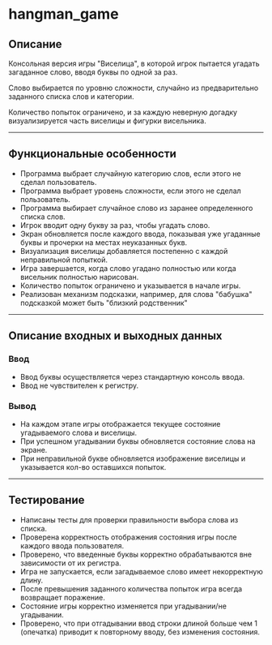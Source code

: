 # hangman_game

## **Описание**

Консольная версия игры "Виселица", в которой игрок пытается угадать загаданное слово, вводя буквы по одной за раз. 

Слово выбирается по уровню сложности, случайно из предварительно заданного списка слов и категории. 

Количество попыток ограничено, и за каждую неверную догадку визуализируется часть виселицы и фигурки висельника.

---

## **Функциональные особенности**
- Программа выбрает случайную категорию слов, если этого не сделал пользователь.
- Программа выбрает уровень сложности, если этого не сделал пользователь.
- Программа выбирает случайное слово из заранее определенного списка слов.
- Игрок вводит одну букву за раз, чтобы угадать слово.
- Экран обновляется после каждого ввода, показывая уже угаданные буквы и прочерки на местах неуказанных букв.
- Визуализация виселицы добавляется постепенно с каждой неправильной попыткой.
- Игра завершается, когда слово угадано полностью или когда висельник полностью нарисован.
- Количество попыток ограничено и указывается в начале игры.
- Реализован механизм подсказки, например, для слова "бабушка" подсказкой может быть "близкий родственник"

---

## **Описание входных и выходных данных**

### **Ввод**
- Ввод буквы осуществляется через стандартную консоль ввода.
- Ввод не чувствителен к регистру.

### **Вывод**
- На каждом этапе игры отображается текущее состояние угадываемого слова и виселицы.
- При успешном угадывании буквы обновляется состояние слова на экране.
- При неправильной букве обновляется изображение виселицы и указывается кол-во оставшихся попыток.

---

## **Тестирование**
- Написаны тесты для проверки правильности выбора слова из списка.
- Проверена корректность отображения состояния игры после каждого ввода пользователя.
- Проверено, что введенные буквы корректно обрабатываются вне зависимости от их регистра.
- Игра не запускается, если загадываемое слово имеет некорректную длину.
- После превышения заданного количества попыток игра всегда возвращает поражение.
- Состояние игры корректно изменяется при угадывании/не угадывании.
- Проверено, что при отгадывании ввод строки длиной больше чем 1 (опечатка) приводит к повторному вводу, без изменения состояния.
